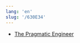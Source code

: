 ```yaml
---
lang: 'en'
slug: '/630E34'
---
```


- [The Pragmatic Engineer](https://newsletter.pragmaticengineer.com/)

<head>
  <html lang="en-US"/>
</head>
